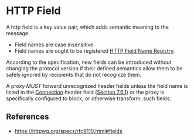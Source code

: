# HTTP Field

A http field is a key value pair, which adds semantic meaning to the message.

- Field names are case insensitive.
- Field names are ought to be registered [HTTP Field Name Registry](/http/field-registry).

According to the specification, new fields can be introduced without changing the protocol version if their defined semantics allow them to be safely ignored by recipients that do not recognize them.

A proxy _MUST_ forward unrecognized header fields unless the field name is listed in the [Connection](https://httpwg.org/specs/rfc9110.html#field.connection) header field ([Section 7.6.1](https://httpwg.org/specs/rfc9110.html#field.connection "Connection")) or the proxy is specifically configured to block, or otherwise transform, such fields.

## References

- https://httpwg.org/specs/rfc9110.html#fields
